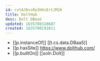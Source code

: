 ```yaml
---
id: cvtAJ6ssRo3HVvErtJM26
title: DoltHub
desc: Dolt DBaaS
updated: 1635708328687
created: 1635700192811
---
```


- [[p.instanceOf]] [[t.cs.data.DBaaS]]
- [[p.hasSite]] https://www.dolthub.com/
- [[p.builtOn]] [[soln.Dolt]]
